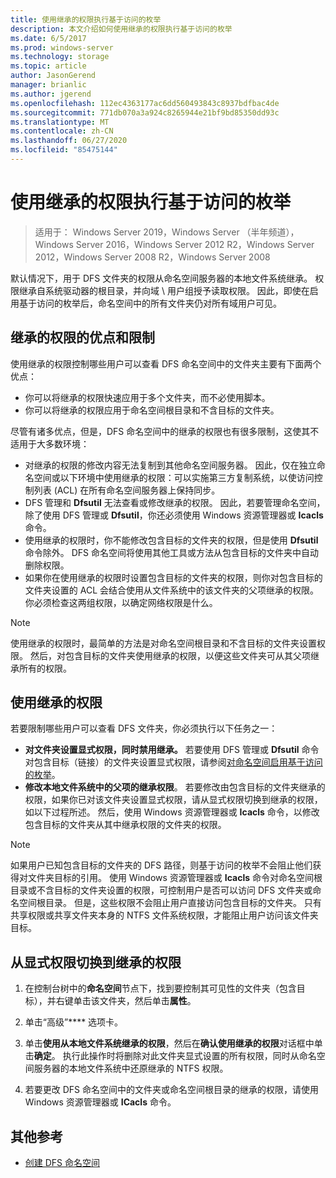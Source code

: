 ```yaml
---
title: 使用继承的权限执行基于访问的枚举
description: 本文介绍如何使用继承的权限执行基于访问的枚举
ms.date: 6/5/2017
ms.prod: windows-server
ms.technology: storage
ms.topic: article
author: JasonGerend
manager: brianlic
ms.author: jgerend
ms.openlocfilehash: 112ec4363177ac6dd560493843c8937bdfbac4de
ms.sourcegitcommit: 771db070a3a924c8265944e21bf9bd85350dd93c
ms.translationtype: MT
ms.contentlocale: zh-CN
ms.lasthandoff: 06/27/2020
ms.locfileid: "85475144"
---
```

# <a name="using-inherited-permissions-with-access-based-enumeration"></a>使用继承的权限执行基于访问的枚举

> 适用于： Windows Server 2019，Windows Server （半年频道），Windows Server 2016，Windows Server 2012 R2，Windows Server 2012，Windows Server 2008 R2，Windows Server 2008

默认情况下，用于 DFS 文件夹的权限从命名空间服务器的本地文件系统继承。 权限继承自系统驱动器的根目录，并向域 \\ 用户组授予读取权限。 因此，即使在启用基于访问的枚举后，命名空间中的所有文件夹仍对所有域用户可见。

## <a name="advantages-and-limitations-of-inherited-permissions"></a>继承的权限的优点和限制

使用继承的权限控制哪些用户可以查看 DFS 命名空间中的文件夹主要有下面两个优点：

-   你可以将继承的权限快速应用于多个文件夹，而不必使用脚本。
-   你可以将继承的权限应用于命名空间根目录和不含目标的文件夹。

尽管有诸多优点，但是，DFS 命名空间中的继承的权限也有很多限制，这使其不适用于大多数环境：

-   对继承的权限的修改内容无法复制到其他命名空间服务器。 因此，仅在独立命名空间或以下环境中使用继承的权限：可以实施第三方复制系统，以使访问控制列表 (ACL) 在所有命名空间服务器上保持同步。
-   DFS 管理和 **Dfsutil** 无法查看或修改继承的权限。 因此，若要管理命名空间，除了使用 DFS 管理或 **Dfsutil**，你还必须使用 Windows 资源管理器或 **Icacls** 命令。
-   使用继承的权限时，你不能修改包含目标的文件夹的权限，但是使用 **Dfsutil** 命令除外。 DFS 命名空间将使用其他工具或方法从包含目标的文件夹中自动删除权限。
-   如果你在使用继承的权限时设置包含目标的文件夹的权限，则你对包含目标的文件夹设置的 ACL 会结合使用从文件系统中的该文件夹的父项继承的权限。 你必须检查这两组权限，以确定网络权限是什么。

> [!NOTE]
> 使用继承的权限时，最简单的方法是对命名空间根目录和不含目标的文件夹设置权限。 然后，对包含目标的文件夹使用继承的权限，以便这些文件夹可从其父项继承所有的权限。

## <a name="using-inherited-permissions"></a>使用继承的权限

若要限制哪些用户可以查看 DFS 文件夹，你必须执行以下任务之一：

-   **对文件夹设置显式权限，同时禁用继承。** 若要使用 DFS 管理或 **Dfsutil** 命令对包含目标（链接）的文件夹设置显式权限，请参阅[对命名空间启用基于访问的枚举](enable-access-based-enumeration-on-a-namespace.md)。
-   **修改本地文件系统中的父项的继承权限**。 若要修改由包含目标的文件夹继承的权限，如果你已对该文件夹设置显式权限，请从显式权限切换到继承的权限，如以下过程所述。 然后，使用 Windows 资源管理器或 **Icacls** 命令，以修改包含目标的文件夹从其中继承权限的文件夹的权限。

> [!NOTE]
> 如果用户已知包含目标的文件夹的 DFS 路径，则基于访问的枚举不会阻止他们获得对文件夹目标的引用。 使用 Windows 资源管理器或 **Icacls** 命令对命名空间根目录或不含目标的文件夹设置的权限，可控制用户是否可以访问 DFS 文件夹或命名空间根目录。 但是，这些权限不会阻止用户直接访问包含目标的文件夹。 只有共享权限或共享文件夹本身的 NTFS 文件系统权限，才能阻止用户访问该文件夹目标。

## <a name="to-switch-from-explicit-permissions-to-inherited-permissions"></a>从显式权限切换到继承的权限

1.  在控制台树中的**命名空间**节点下，找到要控制其可见性的文件夹（包含目标），并右键单击该文件夹，然后单击**属性**。

2.  单击“高级”**** 选项卡。

3.  单击**使用从本地文件系统继承的权限**，然后在**确认使用继承的权限**对话框中单击**确定**。 执行此操作时将删除对此文件夹显式设置的所有权限，同时从命名空间服务器的本地文件系统中还原继承的 NTFS 权限。

4.  若要更改 DFS 命名空间中的文件夹或命名空间根目录的继承的权限，请使用 Windows 资源管理器或 **ICacls** 命令。

## <a name="additional-references"></a>其他参考

-   [创建 DFS 命名空间](create-a-dfs-namespace.md)